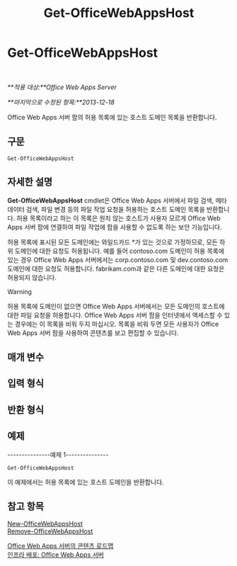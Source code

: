 ﻿---
title: Get-OfficeWebAppsHost
TOCTitle: Get-OfficeWebAppsHost
ms:assetid: a9b766a7-a15c-4bbf-9750-31719406d65f
ms:mtpsurl: https://technet.microsoft.com/ko-kr/library/JJ219446(v=office.15)
ms:contentKeyID: 49643412
ms.date: 12/18/2017
mtps_version: v=office.15
ms.translationtype: HT
---

# Get-OfficeWebAppsHost

 

_**적용 대상:**Office Web Apps Server_

_**마지막으로 수정된 항목:**2013-12-18_

Office Web Apps 서버 팜의 허용 목록에 있는 호스트 도메인 목록을 반환합니다.

## 구문

    Get-OfficeWebAppsHost

## 자세한 설명

**Get-OfficeWebAppsHost** cmdlet은 Office Web Apps 서버에서 파일 검색, 메타데이터 검색, 파일 변경 등의 파일 작업 요청을 허용하는 호스트 도메인 목록을 반환합니다. 허용 목록이라고 하는 이 목록은 원치 않는 호스트가 사용자 모르게 Office Web Apps 서버 팜에 연결하여 파일 작업에 팜을 사용할 수 없도록 하는 보안 기능입니다.

허용 목록에 표시된 모든 도메인에는 와일드카드 \*가 있는 것으로 가정하므로, 모든 하위 도메인에 대한 요청도 허용됩니다. 예를 들어 contoso.com 도메인이 허용 목록에 있는 경우 Office Web Apps 서버에서는 corp.contoso.com 및 dev.contoso.com 도메인에 대한 요청도 허용합니다. fabrikam.com과 같은 다른 도메인에 대한 요청은 허용되지 않습니다.


> [!WARNING]
> 허용 목록에 도메인이 없으면 Office Web Apps 서버에서는 모든 도메인의 호스트에 대한 파일 요청을 허용합니다. Office Web Apps 서버 팜을 인터넷에서 액세스할 수 있는 경우에는 이 목록을 비워 두지 마십시오. 목록을 비워 두면 모든 사용자가 Office Web Apps 서버 팜을 사용하여 콘텐츠를 보고 편집할 수 있습니다.



## 매개 변수

## 입력 형식

## 반환 형식

## 예제

\---------------예제 1---------------

    Get-OfficeWebAppsHost

이 예제에서는 허용 목록에 있는 호스트 도메인을 반환합니다.

## 참고 항목


[New-OfficeWebAppsHost](new-officewebappshost.md)  
[Remove-OfficeWebAppsHost](remove-officewebappshost.md)  


[Office Web Apps 서버의 콘텐츠 로드맵](content-roadmap-for-office-web-apps-server.md)  
[인프라 배포: Office Web Apps 서버](deploy-the-infrastructure-office-web-apps-server.md)  
  

[](deploy-the-infrastructure-office-web-apps-server.md)

